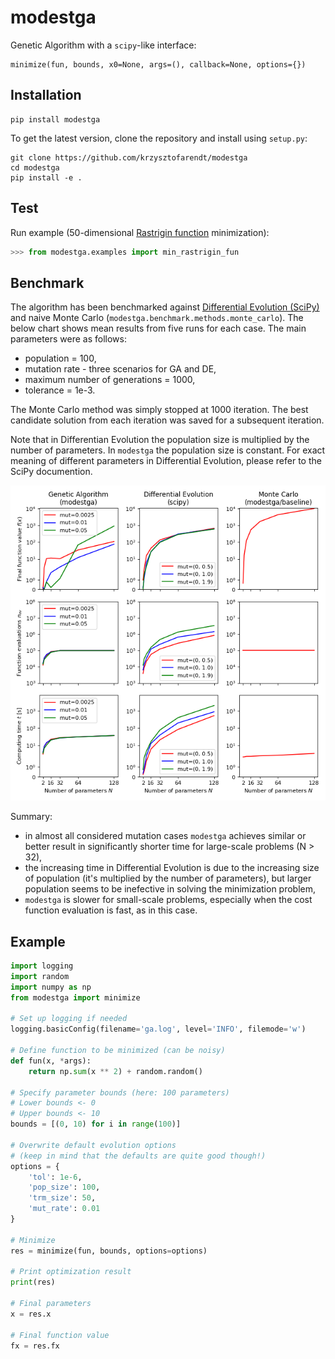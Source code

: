 # modestga
Genetic Algorithm with a `scipy`-like interface:

```
minimize(fun, bounds, x0=None, args=(), callback=None, options={})
```

## Installation
```
pip install modestga
```
To get the latest version, clone the repository and install using `setup.py`:
```
git clone https://github.com/krzysztofarendt/modestga
cd modestga
pip install -e .
```

## Test
Run example (50-dimensional [Rastrigin function](https://en.wikipedia.org/wiki/Rastrigin_function) minimization):
```python
>>> from modestga.examples import min_rastrigin_fun
```

## Benchmark
The algorithm has been benchmarked against [Differential Evolution (SciPy)](https://docs.scipy.org/doc/scipy/reference/generated/scipy.optimize.differential_evolution.html) and naive Monte Carlo (`modestga.benchmark.methods.monte_carlo`). The below chart shows mean results from five runs for each case. The main parameters were as follows:
- population = 100,
- mutation rate - three scenarios for GA and DE,
- maximum number of generations = 1000,
- tolerance = 1e-3.

The Monte Carlo method was simply stopped at 1000 iteration. The best candidate solution from each iteration was saved for a subsequent iteration.

 Note that in Differentian Evolution the population size is multiplied by the number of parameters. In `modestga` the population size is constant. For exact meaning of different parameters in Differential Evolution, please refer to the SciPy documention.

![Comparison](modestga/benchmark/results/comparison.png)

Summary:
- in almost all considered mutation cases `modestga` achieves similar or better result in significantly shorter time for large-scale problems (N > 32),
- the increasing time in Differential Evolution is due to the increasing size of population (it's multiplied by the number of parameters), but larger population seems to be inefective in solving the minimization problem,
- `modestga` is slower for small-scale problems, especially when the cost function evaluation is fast, as in this case.

## Example
```python
import logging
import random
import numpy as np
from modestga import minimize

# Set up logging if needed
logging.basicConfig(filename='ga.log', level='INFO', filemode='w')

# Define function to be minimized (can be noisy)
def fun(x, *args):
    return np.sum(x ** 2) + random.random()

# Specify parameter bounds (here: 100 parameters)
# Lower bounds <- 0
# Upper bounds <- 10
bounds = [(0, 10) for i in range(100)]

# Overwrite default evolution options
# (keep in mind that the defaults are quite good though!)
options = {
    'tol': 1e-6,
    'pop_size': 100,
    'trm_size': 50,
    'mut_rate': 0.01
}

# Minimize
res = minimize(fun, bounds, options=options)

# Print optimization result
print(res)

# Final parameters
x = res.x

# Final function value
fx = res.fx
```
